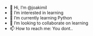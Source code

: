 - 👋 Hi, I’m @joakimil
- 👀 I’m interested in learning
- 🌱 I’m currently learning Python
- 💞️ I’m looking to collaborate on learning
- 📫 How to reach me: You dont..

<!---
joakimil/joakimil is a ✨ special ✨ repository because its `README.md` (this file) appears on your GitHub profile.
You can click the Preview link to take a look at your changes.
--->
